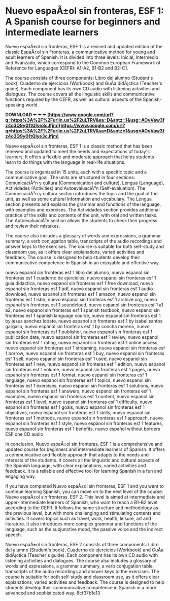 # Nuevo espaÃ±ol sin fronteras, ESF 1: A Spanish course for beginners and intermediate learners
 
Nuevo espaÃ±ol sin fronteras, ESF 1 is a revised and updated edition of the classic EspaÃ±ol sin Fronteras, a communicative method for young and adult learners of Spanish. It is divided into three levels: Inicial, Intermedio and Avanzado, which correspond to the Common European Framework of Reference for Languages (CEFR): A1-A2, B1-B2 and B2-C1.
 
The course consists of three components: Libro del alumno (Student's book), Cuaderno de ejercicios (Workbook) and GuÃ­a didÃ¡ctica (Teacher's guide). Each component has its own CD audio with listening activities and dialogues. The course covers all the linguistic skills and communicative functions required by the CEFR, as well as cultural aspects of the Spanish-speaking world.
 
**DOWNLOAD ✒ ✒ ✒ [https://www.google.com/url?q=https%3A%2F%2Furlin.us%2F2uLTRV&sa=D&sntz=1&usg=AOvVaw3fz4o3Q9y01tQlye3cJfjm](https://www.google.com/url?q=https%3A%2F%2Furlin.us%2F2uLTRV&sa=D&sntz=1&usg=AOvVaw3fz4o3Q9y01tQlye3cJfjm)**


 
Nuevo espaÃ±ol sin fronteras, ESF 1 is a classic method that has been renewed and updated to meet the needs and expectations of today's learners. It offers a flexible and moderate approach that helps students learn to do things with the language in real-life situations.

The course is organized in 15 units, each with a specific topic and a communicative goal. The units are structured in four sections: ComunicaciÃ³n y cultura (Communication and culture), Lengua (Language), Actividades (Activities) and AutoevaluaciÃ³n (Self-evaluation). The ComunicaciÃ³n y cultura section introduces the topic and the goal of the unit, as well as some cultural information and vocabulary. The Lengua section presents and explains the grammar and functions of the language, with examples and exercises. The Actividades section provides additional practice of the skills and contents of the unit, with oral and written tasks. The AutoevaluaciÃ³n section allows the students to check their progress and review their mistakes.
 
The course also includes a glossary of words and expressions, a grammar summary, a verb conjugation table, transcripts of the audio recordings and answer keys to the exercises. The course is suitable for both self-study and classroom use, as it offers clear explanations, varied activities and feedback. The course is designed to help students develop their communicative competence in Spanish in an enjoyable and effective way.
 
nuevo espanol sin fronteras esf 1 libro del alumno,  nuevo espanol sin fronteras esf 1 cuaderno de ejercicios,  nuevo espanol sin fronteras esf 1 guia didactica,  nuevo espanol sin fronteras esf 1 free download,  nuevo espanol sin fronteras esf 1 pdf,  nuevo espanol sin fronteras esf 1 audio download,  nuevo espanol sin fronteras esf 1 amazon,  nuevo espanol sin fronteras esf 1 isbn,  nuevo espanol sin fronteras esf 1 archive.org,  nuevo espanol sin fronteras esf 1 soundcloud,  nuevo espanol sin fronteras esf 1 a1 a2,  nuevo espanol sin fronteras esf 1 spanish textbook,  nuevo espanol sin fronteras esf 1 spanish language course,  nuevo espanol sin fronteras esf 1 by jesus sanchez lobato,  nuevo espanol sin fronteras esf 1 by isabel santos gargallo,  nuevo espanol sin fronteras esf 1 by concha moreno,  nuevo espanol sin fronteras esf 1 publisher,  nuevo espanol sin fronteras esf 1 publication date,  nuevo espanol sin fronteras esf 1 review,  nuevo espanol sin fronteras esf 1 rating,  nuevo espanol sin fronteras esf 1 online access,  nuevo espanol sin fronteras esf 1 streaming,  nuevo espanol sin fronteras esf 1 borrow,  nuevo espanol sin fronteras esf 1 buy,  nuevo espanol sin fronteras esf 1 sell,  nuevo espanol sin fronteras esf 1 used,  nuevo espanol sin fronteras esf 1 new,  nuevo espanol sin fronteras esf 1 edition,  nuevo espanol sin fronteras esf 1 volume,  nuevo espanol sin fronteras esf 1 pages,  nuevo espanol sin fronteras esf 1 format,  nuevo espanol sin fronteras esf 1 language,  nuevo espanol sin fronteras esf 1 topics,  nuevo espanol sin fronteras esf 1 exercises,  nuevo espanol sin fronteras esf 1 solutions,  nuevo espanol sin fronteras esf 1 answers,  nuevo espanol sin fronteras esf 1 examples,  nuevo espanol sin fronteras esf 1 content,  nuevo espanol sin fronteras esf 1 level,  nuevo espanol sin fronteras esf 1 difficulty,  nuevo espanol sin fronteras esf 1 goals,  nuevo espanol sin fronteras esf 1 objectives,  nuevo espanol sin fronteras esf 1 skills,  nuevo espanol sin fronteras esf 1 methods,  nuevo espanol sin fronteras esf 1 approach,  nuevo espanol sin fronteras esf 1 style,  nuevo espanol sin fronteras esf 1 features,  nuevo espanol sin fronteras esf 1 benefits,  nuevo español without borders ESF one CD audio

In conclusion, Nuevo espaÃ±ol sin fronteras, ESF 1 is a comprehensive and updated course for beginners and intermediate learners of Spanish. It offers a communicative and flexible approach that adapts to the needs and interests of the students. It covers all the linguistic and cultural aspects of the Spanish language, with clear explanations, varied activities and feedback. It is a reliable and effective tool for learning Spanish in a fun and engaging way.

If you have completed Nuevo espaÃ±ol sin fronteras, ESF 1 and you want to continue learning Spanish, you can move on to the next level of the course: Nuevo espaÃ±ol sin fronteras, ESF 2. This level is aimed at intermediate and upper-intermediate learners of Spanish, who want to reach a B1-B2 level according to the CEFR. It follows the same structure and methodology as the previous level, but with more challenging and stimulating contents and activities. It covers topics such as travel, work, health, leisure, art and literature. It also introduces more complex grammar and functions of the language, such as the subjunctive mood, the passive voice and the indirect speech.
 
Nuevo espaÃ±ol sin fronteras, ESF 2 consists of three components: Libro del alumno (Student's book), Cuaderno de ejercicios (Workbook) and GuÃ­a didÃ¡ctica (Teacher's guide). Each component has its own CD audio with listening activities and dialogues. The course also includes a glossary of words and expressions, a grammar summary, a verb conjugation table, transcripts of the audio recordings and answer keys to the exercises. The course is suitable for both self-study and classroom use, as it offers clear explanations, varied activities and feedback. The course is designed to help students develop their communicative competence in Spanish in a more advanced and sophisticated way.
 8cf37b1e13
 
